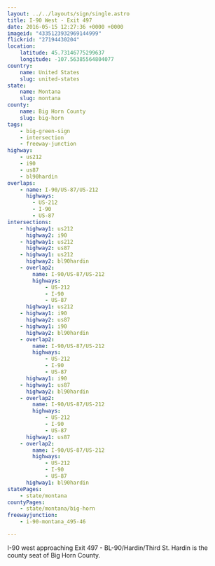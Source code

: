 ```yaml
---
layout: ../../layouts/sign/single.astro
title: I-90 West - Exit 497
date: 2016-05-15 12:27:36 +0000 +0000
imageid: "4335123932969144999"
flickrid: "27194430204"
location:
    latitude: 45.73146775299637
    longitude: -107.56385564804077
country:
    name: United States
    slug: united-states
state:
    name: Montana
    slug: montana
county:
    name: Big Horn County
    slug: big-horn
tags:
    - big-green-sign
    - intersection
    - freeway-junction
highway:
    - us212
    - i90
    - us87
    - bl90hardin
overlaps:
    - name: I-90/US-87/US-212
      highways:
        - US-212
        - I-90
        - US-87
intersections:
    - highway1: us212
      highway2: i90
    - highway1: us212
      highway2: us87
    - highway1: us212
      highway2: bl90hardin
    - overlap2:
        name: I-90/US-87/US-212
        highways:
            - US-212
            - I-90
            - US-87
      highway1: us212
    - highway1: i90
      highway2: us87
    - highway1: i90
      highway2: bl90hardin
    - overlap2:
        name: I-90/US-87/US-212
        highways:
            - US-212
            - I-90
            - US-87
      highway1: i90
    - highway1: us87
      highway2: bl90hardin
    - overlap2:
        name: I-90/US-87/US-212
        highways:
            - US-212
            - I-90
            - US-87
      highway1: us87
    - overlap2:
        name: I-90/US-87/US-212
        highways:
            - US-212
            - I-90
            - US-87
      highway1: bl90hardin
statePages:
    - state/montana
countyPages:
    - state/montana/big-horn
freewayjunction:
    - i-90-montana_495-46

---
```

I-90 west approaching Exit 497 - BL-90/Hardin/Third St.  Hardin is the county seat of Big Horn County.